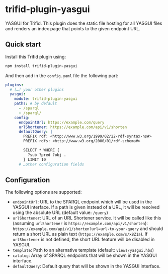# trifid-plugin-yasgui

YASGUI for Trifid.
This plugin does the static file hosting for all YASGUI files and renders an index page that points to the given endpoint URL.

## Quick start

Install this Trifid plugin using:

```sh
npm install trifid-plugin-yasgui
```

And then add in the `config.yaml` file the following part:

```yaml
plugins:
  # […] your other plugins
  yasgui:
    module: trifid-plugin-yasgui
    paths: # by default
      - /sparql
      - /sparql/
    config:
      endpointUrl: https://example.com/query
      urlShortener: https://example.com/api/v1/shorten
      defaultQuery: |
        PREFIX rdf: <http://www.w3.org/1999/02/22-rdf-syntax-ns#>
        PREFIX rdfs: <http://www.w3.org/2000/01/rdf-schema#>

        SELECT * WHERE {
          ?sub ?pred ?obj .
        } LIMIT 10
      # …other configuration fields
```

## Configuration

The following options are supported:

- `endpointUrl`: URL to the SPARQL endpoint which will be used in the YASGUI interface. If a path is given instead of a URL, it will be resolved using the absolute URL (default value: `/query`)
- `urlShortener`: URL of an URL Shortener service. It will be called like this (assuming `urlShortener` is `https://example.com/api/v1/shorten`): `https://example.com/api/v1/shorten?url=url-to-your-query` and should return a short URL as plain text (`https://example.com/s/x8Z1a`). If `urlShortener` is not defined, the short URL feature will be disabled in YASGUI.
- `template`: Path to an alternative template (default: `views/yasgui.hbs`)
- `catalog`: Array of SPARQL endpoints that will be shown in the YASGUI interface.
- `defaultQuery`: Default query that will be shown in the YASGUI interface.
